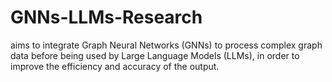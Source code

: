# GNNs-LLMs-Research
aims to integrate Graph Neural Networks (GNNs) to process complex graph data before being used by Large Language Models (LLMs), in order to improve the efficiency and accuracy of the output.
